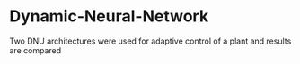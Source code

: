 # Dynamic-Neural-Network
Two DNU architectures were used for adaptive control of a plant and results are compared
